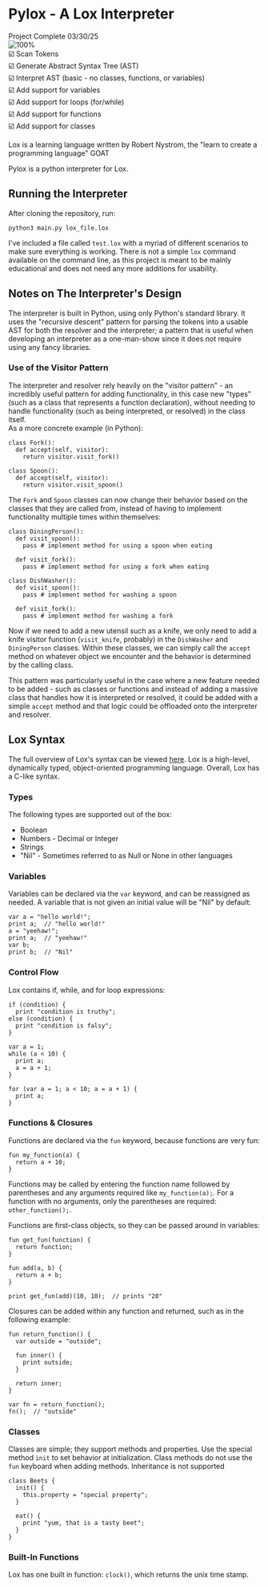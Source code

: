 # Pylox - A Lox Interpreter
Project Complete 03/30/25 <br/>
![100%](https://progress-bar.xyz/100?title=Progress) <br/>
:ballot_box_with_check: Scan Tokens <br/>
:ballot_box_with_check: Generate Abstract Syntax Tree (AST) <br/>
:ballot_box_with_check: Interpret AST (basic - no classes, functions, or variables) <br/>
:ballot_box_with_check: Add support for variables <br/>
:ballot_box_with_check: Add support for loops (for/while) <br/>
:ballot_box_with_check: Add support for functions <br/>
:ballot_box_with_check: Add support for classes <br/>

Lox is a learning language written by Robert Nystrom, the "learn to create a programming language" GOAT<br/>

Pylox is a python interpreter for Lox.

## Running the Interpreter
After cloning the repository, run:
```
python3 main.py lox_file.lox
```
I've included a file called `test.lox` with a myriad of different scenarios to make sure everything is working.  There is not a simple `lox` command available on the command line, as this project is meant to be mainly educational and does not need any more additions for usability.

## Notes on The Interpreter's Design
The interpreter is built in Python, using only Python's standard library.  It uses the "recursive descent" pattern for parsing the tokens into a usable AST for both the resolver and the interpreter; a pattern that is useful when developing an interpreter as a one-man-show since it does not require using any fancy libraries.

### Use of the Visitor Pattern
The interpreter and resolver rely heavily on the "visitor pattern" - an incredibly useful pattern for adding functionality, in this case new "types" (such as a class that represents a function declaration), without needing to handle functionality (such as being interpreted, or resolved) in the class itself. <br/>
As a more concrete example (in Python):

```
class Fork():
  def accept(self, visitor):
    return visitor.visit_fork()

class Spoon():
  def accept(self, visitor):
    return visitor.visit_spoon()
```

The `Fork` and `Spoon` classes can now change their behavior based on the classes that they are called from, instead of having to implement functionality multiple times within themselves:

```
class DiningPerson():
  def visit_spoon():
    pass # implement method for using a spoon when eating

  def visit_fork():
    pass # implement method for using a fork when eating

class DishWasher():
  def visit_spoon():
    pass # implement method for washing a spoon

  def visit_fork():
    pass # implement method for washing a fork
```
Now if we need to add a new utensil such as a knife, we only need to add a knife visitor function (`visit_knife`, probably) in the `DishWasher` and `DiningPerson` classes.  Within these classes, we can simply call the `accept` method on whatever object we encounter and the behavior is determined by the calling class.<br/>

This pattern was particularly useful in the case where a new feature needed to be added - such as classes or functions and instead of adding a massive class that handles how it is interpreted or resolved, it could be added with a simple `accept` method and that logic could be offloaded onto the interpreter and resolver.<br/>

## Lox Syntax
The full overview of Lox's syntax can be viewed [here](https://craftinginterpreters.com/the-lox-language.html).
Lox is a high-level, dynamically typed, object-oriented programming language.  Overall, Lox has a C-like syntax.

### Types
The following types are supported out of the box: <br/>
<ul>
  <li>Boolean</li>
  <li>Numbers - Decimal or Integer</li>
  <li>Strings</li>
  <li>"Nil" - Sometimes referred to as Null or None in other languages</li>
</ul>

### Variables
Variables can be declared via the `var` keyword, and can be reassigned as needed.  A variable that is not given an initial value will be "Nil" by default:
```
var a = "hello world!";
print a;  // "hello world!"
a = "yeehaw!";
print a;  // "yeehaw!"
var b;
print b;  // "Nil"
```

### Control Flow
Lox contains if, while, and for loop expressions:

```
if (condition) {
  print "condition is truthy";
else (condition) {
  print "condition is falsy";
}

var a = 1;
while (a < 10) {
  print a;
  a = a + 1;
}

for (var a = 1; a < 10; a = a + 1) {
  print a;
}
```

### Functions & Closures
Functions are declared via the `fun` keyword, because functions are very fun:
```
fun my_function(a) {
  return a + 10;
}
```
Functions may be called by entering the function name followed by parentheses and any arguments required like `my_function(a);`.  For a function with no arguments, only the parentheses are required: `other_function();`. <br/>

Functions are first-class objects, so they can be passed around in variables:
```
fun get_fun(function) {
  return function;
}

fun add(a, b) {
  return a + b;
}

print get_fun(add)(10, 10);  // prints "20"
```

Closures can be added within any function and returned, such as in the following example:
```
fun return_function() {
  var outside = "outside";

  fun inner() {
    print outside;
  }

  return inner;
}

var fn = return_function();
fn();  // "outside"
```

### Classes
Classes are simple; they support methods and properties.  Use the special method `init` to set behavior at initialization. Class methods do not use the `fun` keyboard when adding methods.  Inheritance is not supported

```
class Beets {
  init() {
    this.property = "special property";
  }

  eat() {
    print "yum, that is a tasty beet";
  }
}
```

### Built-In Functions
Lox has one built in function: `clock()`, which returns the unix time stamp.


